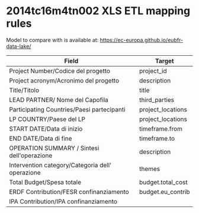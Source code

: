# 2014tc16m4tn002 XLS ETL mapping rules

Model to compare with is available at: https://ec-europa.github.io/eubfr-data-lake/

| Field                                            | Target            |
| ------------------------------------------------ | ----------------- |
| Project Number/Codice del progetto               | project_id        |
| Project acronym/Acronimo del progetto            | description       |
| Title/Titolo                                     | title             |
| LEAD PARTNER/ Nome del Capofila                  | third_parties     |
| Participating Countries/Paesi partecipanti       | project_locations |
| LP COUNTRY/Paese del LP                          | project_locations |
| START DATE/Data di inizio                        | timeframe.from    |
| END DATE/Data di fine                            | timeframe.to      |
| OPERATION SUMMARY / Sintesi dell'operazione      | description       |
| Intervention category/Categoria dell' operazione | themes            |
| Total Budget/Spesa totale                        | budget.total_cost |
| ERDF Contribution/FESR confinanziamento          | budget.eu_contrib |
| IPA Contribution/IPA confinanziamento            |                   |
